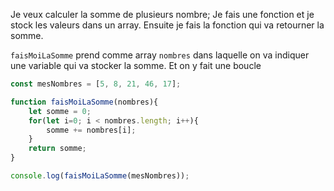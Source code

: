 
Je veux calculer la somme de plusieurs nombre; Je fais une fonction et je stock les valeurs dans un array. Ensuite je fais la fonction qui va retourner la somme.

`faisMoiLaSomme` prend comme array `nombres` dans laquelle on va indiquer une variable qui va stocker la somme. Et on y fait une boucle 

```js
const mesNombres = [5, 8, 21, 46, 17];

function faisMoiLaSomme(nombres){ 
	let somme = 0;
	for(let i=0; i < nombres.length; i++){
		somme += nombres[i];
	}
	return somme;
}

console.log(faisMoiLaSomme(mesNombres));
```